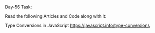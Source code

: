 Day-56 Task:

Read the following Articles and Code along with it:

Type Conversions in JavaScript
https://javascript.info/type-conversions